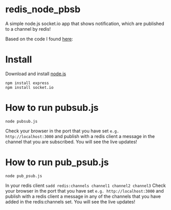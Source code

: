 redis_node_pbsb
========================================


A simple node.js socket.io app that shows notification, which are published to a channel by redis!

Based on the code I found [here](http://stackoverflow.com/questions/4441798/how-to-use-redis-publish-subscribe-with-nodejs-to-notify-clients-when-data-value):

Install
=======
Download and install <a href='http://nodejs.org/#download'>node.js</a>

`npm install express`<br />
`npm install socket.io`

How to run pubsub.js
====================
`node pubsub.js`

Check your browser in the port that you have set `e.g. http://localhost:3000` and publish with a redis client a message in the channel that you are subscribed.
You will see the live updates!

How to run pub_psub.js
======================
`node pub_psub.js`

In your redis client `sadd redis:channels channel1 channel2 channel3`
Check your browser in the port that you have set `e.g. http://localhost:3000` and publish with a redis client a message in any of the channels that you have added in the redis:channels set.
You will see the live updates!